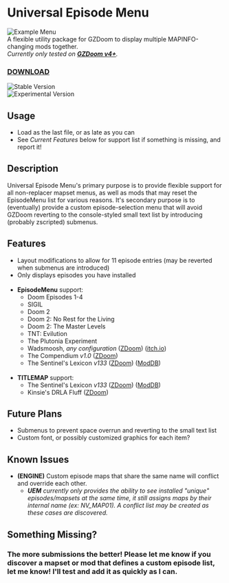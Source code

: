 # Universal Episode Menu
![Example Menu](https://i.imgur.com/3MPsi4Nl.png "Example Menu")  
A flexible utility package for GZDoom to display multiple MAPINFO-changing mods together.  
_Currently only tested on **[GZDoom v4+](https://zdoom.org)**._

### [DOWNLOAD](https://github.com/FelesNoctis/UniversalEpisodeMenu/releases "Download Link")  
![Stable Version](https://img.shields.io/github/v/release/FelesNoctis/UniversalEpisodeMenu?label=stable "Stable Version")  
![Experimental Version](https://img.shields.io/github/v/release/FelesNoctis/UniversalEpisodeMenu?include_prereleases&label=experimental "Experimental Version")

## Usage
- Load as the last file, or as late as you can
- See _Current Features_ below for support list if something is missing, and report it!

## Description
Universal Episode Menu's primary purpose is to provide flexible support for all non-replacer mapset menus, as well as mods that may reset the EpisodeMenu list for various reasons. It's secondary purpose is to (eventually) provide a custom episode-selection menu that will avoid GZDoom reverting to the console-styled small text list by introducing (probably zscripted) submenus.

## Features
- Layout modifications to allow for 11 episode entries (may be reverted when submenus are introduced)
- Only displays episodes you have installed  
&#10240;
- **EpisodeMenu** support:
  - Doom Episodes 1-4
  - SIGIL
  - Doom 2
  - Doom 2: No Rest for the Living
  - Doom 2: The Master Levels
  - TNT: Evilution
  - The Plutonia Experiment
  - Wadsmoosh, _any configuration_ ([ZDoom](https://forum.zdoom.org/viewtopic.php?t=52757)) ([itch.io](https://jp.itch.io/wadsmoosh))
  - The Compendium _v1.0_ ([ZDoom](https://forum.zdoom.org/viewtopic.php?t=61211))
  - The Sentinel's Lexicon _v133_ ([ZDoom](https://forum.zdoom.org/viewtopic.php?t=62724)) ([ModDB](https://www.moddb.com/mods/the-sentinels-lexicon))  
&#10240;
- **TITLEMAP** support:
  - The Sentinel's Lexicon _v133_ ([ZDoom](https://forum.zdoom.org/viewtopic.php?t=62724)) ([ModDB](https://www.moddb.com/mods/the-sentinels-lexicon))
  - Kinsie's DRLA Fluff ([ZDoom](https://forum.zdoom.org/viewtopic.php?t=64025))

## Future Plans
- Submenus to prevent space overrun and reverting to the small text list
- Custom font, or possibly customized graphics for each item?

## Known Issues
- **(ENGINE)** Custom episode maps that share the same name will conflict and override each other.  
  - _**UEM** currently only provides the ability to see installed "unique" episodes/mapsets at the same time, it still assigns maps by their internal name (ex: NV_MAP01).
A conflict list may be created as these cases are discovered._

## Something Missing?
### The more submissions the better! Please let me know if you discover a mapset or mod that defines a custom episode list, let me know! I'll test and add it as quickly as I can.
